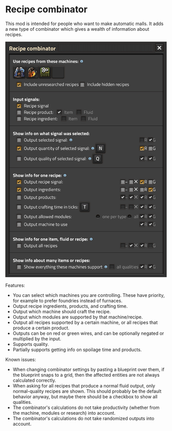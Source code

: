 # Recipe combinator

This mod is intended for people who want to make automatic malls.  It adds a new type of combinator which gives a wealth of information about recipes.

![recipe combinator screenshot](resources/screenshot-0.1.2.jpg)

Features:

* You can select which machines you are controlling.  These have priority, for example to prefer foundries instead of furnaces.
* Output recipe ingredients, products, and crafting time.
* Output which machine should craft the recipe.
* Output which modules are supported by that machine/recipe.
* Output all recipes supported by a certain machine, or all recipes that produce a certain product.
* Outputs can be on red or green wires, and can be optionally negated or multiplied by the input.
* Supports quality.
* Partially supports getting info on spoilage time and products.

Known issues:

* When changing combinator settings by pasting a blueprint over them, if the blueprint snaps to a grid, then the affected entities are not always calculated correctly.
* When asking for all recipes that produce a normal fluid output, only normal-quality recipes are shown.  This should probably be the default behavior anyway, but maybe there should be a checkbox to show all qualities.
* The combinator's calculations do not take productivity (whether from the machine, modules or research) into account.
* The combinator's calculations do not take randomized outputs into account.